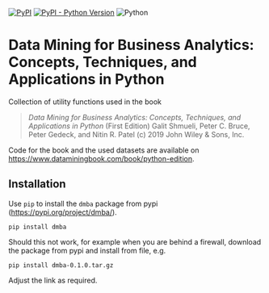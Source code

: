 [![PyPI](https://badge.fury.io/py/dmba.svg)](https://pypi.org/project/dmba/)
[![PyPI - Python Version](https://img.shields.io/pypi/pyversions/dmba)](https://pypi.org/project/dmba/)
![Python](https://github.com/gedeck/dmba/actions/workflows/build.yml/badge.svg)

# Data Mining for Business Analytics: Concepts, Techniques, and  Applications in Python

Collection of utility functions used in the book

> _Data Mining for Business Analytics: Concepts, Techniques, and Applications in Python_ (First Edition) 
> Galit Shmueli, Peter C. Bruce, Peter Gedeck, and Nitin R. Patel
> (c) 2019 John Wiley & Sons, Inc. 

Code for the book and the used datasets are available on https://www.dataminingbook.com/book/python-edition.


## Installation
Use `pip` to install the `dmba` package from pypi (https://pypi.org/project/dmba/).
```
pip install dmba
```
Should this not work, for example when you are behind a firewall, download the package from pypi and install from file, e.g.
```
pip install dmba-0.1.0.tar.gz 
```
Adjust the link as required.
